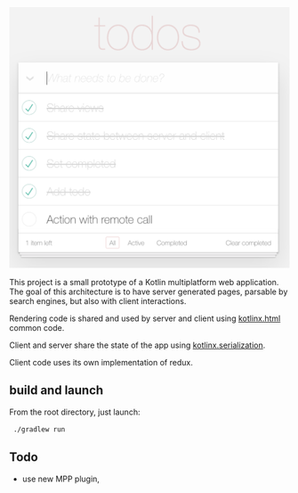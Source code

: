 
![app screen](docs/app-screen.png)

This project is a small prototype of a Kotlin multiplatform web application. 
The goal of this architecture is to have server generated pages, parsable 
by search engines, but also with client interactions. 

Rendering code is shared and used by server and client using 
[kotlinx.html](https://github.com/Kotlin/kotlinx.html) common code.

Client and server share the state of the app using 
[kotlinx.serialization](https://github.com/Kotlin/kotlinx.serialization).

Client code uses its own implementation of redux.

## build and launch
From the root directory, just launch:

```bash
 ./gradlew run
```

## Todo
 - use new MPP plugin,

